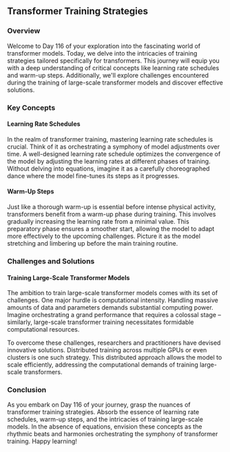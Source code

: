 ## **Transformer Training Strategies**

### Overview

Welcome to Day 116 of your exploration into the fascinating world of transformer models. Today, we delve into the intricacies of training strategies tailored specifically for transformers. This journey will equip you with a deep understanding of critical concepts like learning rate schedules and warm-up steps. Additionally, we'll explore challenges encountered during the training of large-scale transformer models and discover effective solutions.

### Key Concepts

#### Learning Rate Schedules

In the realm of transformer training, mastering learning rate schedules is crucial. Think of it as orchestrating a symphony of model adjustments over time. A well-designed learning rate schedule optimizes the convergence of the model by adjusting the learning rates at different phases of training. Without delving into equations, imagine it as a carefully choreographed dance where the model fine-tunes its steps as it progresses.

#### Warm-Up Steps

Just like a thorough warm-up is essential before intense physical activity, transformers benefit from a warm-up phase during training. This involves gradually increasing the learning rate from a minimal value. This preparatory phase ensures a smoother start, allowing the model to adapt more effectively to the upcoming challenges. Picture it as the model stretching and limbering up before the main training routine.

### Challenges and Solutions

#### Training Large-Scale Transformer Models

The ambition to train large-scale transformer models comes with its set of challenges. One major hurdle is computational intensity. Handling massive amounts of data and parameters demands substantial computing power. Imagine orchestrating a grand performance that requires a colossal stage – similarly, large-scale transformer training necessitates formidable computational resources.

To overcome these challenges, researchers and practitioners have devised innovative solutions. Distributed training across multiple GPUs or even clusters is one such strategy. This distributed approach allows the model to scale efficiently, addressing the computational demands of training large-scale transformers.

### Conclusion

As you embark on Day 116 of your journey, grasp the nuances of transformer training strategies. Absorb the essence of learning rate schedules, warm-up steps, and the intricacies of training large-scale models. In the absence of equations, envision these concepts as the rhythmic beats and harmonies orchestrating the symphony of transformer training. Happy learning!
